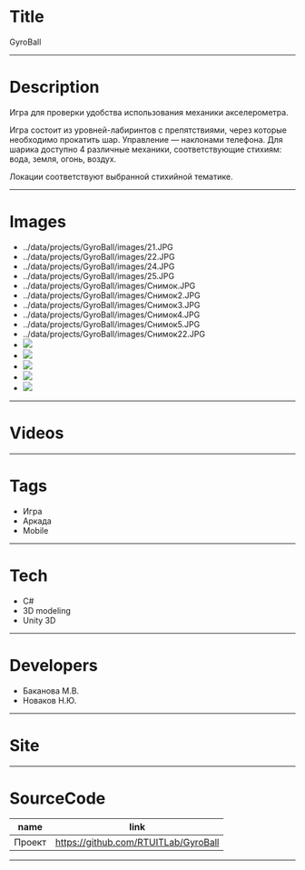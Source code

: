 # Title

GyroBall

---

# Description

Игра для проверки удобства использования механики акселерометра.

Игра состоит из уровней-лабиринтов с препятствиями, через которые необходимо прокатить шар. Управление — наклонами телефона. Для шарика доступно 4 различные механики, соответствующие стихиям: вода, земля, огонь, воздух.

Локации соответствуют выбранной стихийной тематике.

---

# Images

- ../data/projects/GyroBall/images/21.JPG
- ../data/projects/GyroBall/images/22.JPG
- ../data/projects/GyroBall/images/24.JPG
- ../data/projects/GyroBall/images/25.JPG
- ../data/projects/GyroBall/images/Снимок.JPG
- ../data/projects/GyroBall/images/Снимок2.JPG
- ../data/projects/GyroBall/images/Снимок3.JPG
- ../data/projects/GyroBall/images/Снимок4.JPG
- ../data/projects/GyroBall/images/Снимок5.JPG
- ../data/projects/GyroBall/images/Снимок22.JPG
- ![](landing/23.JPG)
- ![](landing/21.JPG)
- ![](landing/1.png)
- ![](landing/2.png)
- ![](landing/3.png)

---

# Videos

---

# Tags

- Игра
- Аркада
- Mobile

---

# Tech

- C#
- 3D modeling
- Unity 3D

---

# Developers

- Баканова М.В.
- Новаков Н.Ю.

---

# Site

---

# SourceCode

| name   | link                                 |
| ------ | ------------------------------------ |
| Проект | https://github.com/RTUITLab/GyroBall |

---
